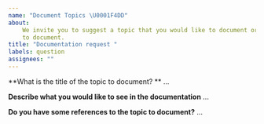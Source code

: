 ```yaml
---
name: "Document Topics \U0001F4DD"
about:
    We invite you to suggest a topic that you would like to document or ask us
    to document.
title: "Documentation request "
labels: question
assignees: ""
---
```


**What is the title of the topic to document? **
...

**Describe what you would like to see in the documentation**
...

**Do you have some references to the topic to document?**
...
